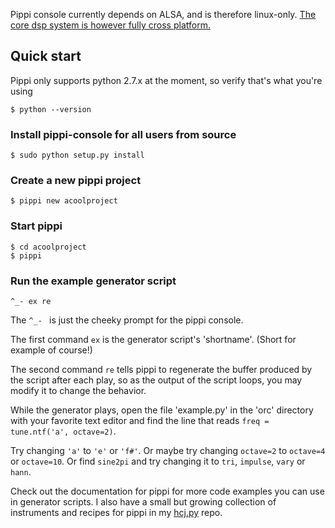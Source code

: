 Pippi console currently depends on ALSA, and is therefore linux-only. [The core dsp system is however fully cross platform.](https://github.com/hecanjog/pippi)

## Quick start

Pippi only supports python 2.7.x at the moment, so verify that's what you're using

    $ python --version

### Install pippi-console for all users from source

    $ sudo python setup.py install

### Create a new pippi project

    $ pippi new acoolproject

### Start pippi

    $ cd acoolproject
    $ pippi

### Run the example generator script

    ^_- ex re

The `^_- ` is just the cheeky prompt for the pippi console. 

The first command `ex` is the generator script's 'shortname'. (Short for example of course!)

The second command `re` tells pippi to regenerate the buffer produced by the script after each play, so as the 
output of the script loops, you may modify it to change the behavior.

While the generator plays, open the file 'example.py' in the 'orc' directory with your favorite text editor and 
find the line that reads `freq = tune.ntf('a', octave=2)`. 

Try changing `'a'` to `'e'` or `'f#'`. Or maybe try changing `octave=2` to `octave=4` or `octave=10`. Or find 
`sine2pi` and try changing it to `tri`, `impulse`, `vary` or `hann`.

Check out the documentation for pippi for more code examples you can use in generator scripts. 
I also have a small but growing collection of instruments and recipes for pippi in my [hcj.py](https://github.com/hecanjog/hcj.py) repo.

